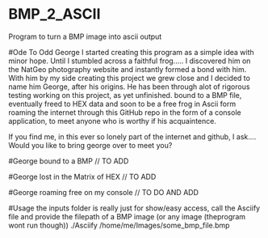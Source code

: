 # BMP_2_ASCII
Program to turn a BMP image into ascii output

#Ode To Odd George
I started creating this program as a simple idea with minor hope. Until I stumbled across a faithful frog.....
I discovered him on the NatGeo photography website and instantly formed a bond with him.
With him by my side creating this project we grew close and I decided to name him George, after his origins.
He has been through alot of rigorous testing working on this project, as yet unfinished. bound to a BMP file, eventually freed to HEX data and soon to be a free frog in Ascii form roaming the internet through this GitHub repo in the form of a console application, to meet anyone who is worthy if his acquaintence.

If you find me, in this ever so lonely part of the internet and github, I ask.... Would you like to bring george over to meet you?

#George bound to a BMP
// TO ADD

#George lost in the Matrix of HEX
// TO ADD

#George roaming free on my console
// TO DO AND ADD

#Usage
the inputs folder is really just for show/easy access, call the Asciify file and provide the filepath of a BMP image (or any image
(theprogram wont run though))
./Asciify /home/me/Images/some_bmp_file.bmp
